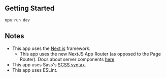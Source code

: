 ## Getting Started

```bash
npm run dev
```

## Notes
- This app uses the [Next.js](https://nextjs.org/) framework.
    - This app uses the new NextJS App Router (as opposed to the Page Router). Docs about server components [here](https://nextjs.org/docs/app/building-your-application/rendering/server-components)
- This app uses Sass's [SCSS syntax](https://sass-lang.com/documentation/).
- This app uses ESLint.
